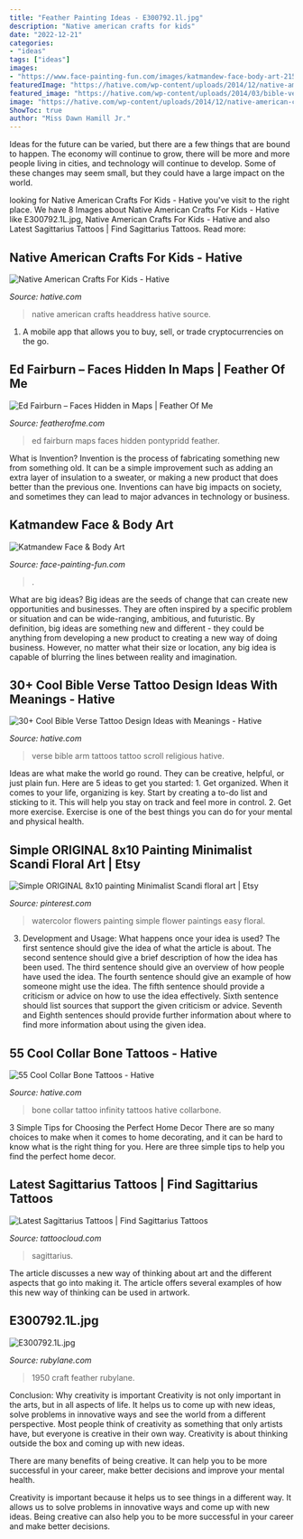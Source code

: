 ```yaml
---
title: "Feather Painting Ideas - E300792.1l.jpg"
description: "Native american crafts for kids"
date: "2022-12-21"
categories:
- "ideas"
tags: ["ideas"]
images:
- "https://www.face-painting-fun.com/images/katmandew-face-body-art-21521980.jpg"
featuredImage: "https://hative.com/wp-content/uploads/2014/12/native-american-crafts/9-native-american-crafts.jpg"
featured_image: "https://hative.com/wp-content/uploads/2014/03/bible-verse-tattoos/30-religious-scroll-on-arm.jpg"
image: "https://hative.com/wp-content/uploads/2014/12/native-american-crafts/9-native-american-crafts.jpg"
ShowToc: true
author: "Miss Dawn Hamill Jr."
---
```



Ideas for the future can be varied, but there are a few things that are bound to happen. The economy will continue to grow, there will be more and more people living in cities, and technology will continue to develop. Some of these changes may seem small, but they could have a large impact on the world.

	

		
looking for Native American Crafts For Kids - Hative you've visit to the right place. We have 8 Images about Native American Crafts For Kids - Hative like E300792.1L.jpg, Native American Crafts For Kids - Hative and also Latest Sagittarius Tattoos | Find Sagittarius Tattoos. Read more:
		
    
## Native American Crafts For Kids - Hative

<img loading=lazy src="https://hative.com/wp-content/uploads/2014/12/native-american-crafts/9-native-american-crafts.jpg" onerror="this.onerror=null;this.src='https://tse3.mm.bing.net/th?id=OIP._sbKmXj8O8ZTdfKLYGNIuQHaKO&amp;pid=15.1';" alt="Native American Crafts For Kids - Hative">

_Source: hative.com_

>native american crafts headdress hative source. 

	

1. A mobile app that allows you to buy, sell, or trade cryptocurrencies on the go.

    
## Ed Fairburn – Faces Hidden In Maps | Feather Of Me

<img loading=lazy src="https://featherofme.com/wp-content/uploads/Ed-Fairburn-Pontypridd.jpg" onerror="this.onerror=null;this.src='https://tse4.mm.bing.net/th?id=OIP.ViJjdkSybM0agn27eRVY0QHaHq&amp;pid=15.1';" alt="Ed Fairburn – Faces Hidden in Maps | Feather Of Me">

_Source: featherofme.com_

>ed fairburn maps faces hidden pontypridd feather. 

	

What is Invention?
Invention is the process of fabricating something new from something old. It can be a simple improvement such as adding an extra layer of insulation to a sweater, or making a new product that does better than the previous one. Inventions can have big impacts on society, and sometimes they can lead to major advances in technology or business.

    
## Katmandew Face &amp; Body Art

<img loading=lazy src="https://www.face-painting-fun.com/images/katmandew-face-body-art-21521980.jpg" onerror="this.onerror=null;this.src='https://tse3.mm.bing.net/th?id=OIP.VrDGQSYlU0K53EDUhh8SnQHaJ4&amp;pid=15.1';" alt="Katmandew Face &amp; Body Art">

_Source: face-painting-fun.com_

>. 

	

What are big ideas?
Big ideas are the seeds of change that can create new opportunities and businesses. They are often inspired by a specific problem or situation and can be wide-ranging, ambitious, and futuristic. By definition, big ideas are something new and different - they could be anything from developing a new product to creating a new way of doing business. However, no matter what their size or location, any big idea is capable of blurring the lines between reality and imagination.

    
## 30+ Cool Bible Verse Tattoo Design Ideas With Meanings - Hative

<img loading=lazy src="https://hative.com/wp-content/uploads/2014/03/bible-verse-tattoos/30-religious-scroll-on-arm.jpg" onerror="this.onerror=null;this.src='https://tse4.mm.bing.net/th?id=OIP.Oj4nJUaBo_4VVH_9sbSkHQHaJ4&amp;pid=15.1';" alt="30+ Cool Bible Verse Tattoo Design Ideas with Meanings - Hative">

_Source: hative.com_

>verse bible arm tattoos tattoo scroll religious hative. 

	

Ideas are what make the world go round. They can be creative, helpful, or just plain fun. Here are 5 ideas to get you started: 1. Get organized. When it comes to your life, organizing is key. Start by creating a to-do list and sticking to it. This will help you stay on track and feel more in control. 2. Get more exercise. Exercise is one of the best things you can do for your mental and physical health.

    
## Simple ORIGINAL 8x10 Painting Minimalist Scandi Floral Art | Etsy

<img loading=lazy src="https://i.pinimg.com/736x/c2/2a/48/c22a48337527ab6d3a4177240426071f.jpg" onerror="this.onerror=null;this.src='https://tse1.mm.bing.net/th?id=OIP.7dL2YVyWSKR8pTW6JKgNUwHaJp&amp;pid=15.1';" alt="Simple ORIGINAL 8x10 painting Minimalist Scandi floral art | Etsy">

_Source: pinterest.com_

>watercolor flowers painting simple flower paintings easy floral. 

	

3. Development and Usage: What happens once your idea is used?
The first sentence should give the idea of what the article is about. The second sentence should give a brief description of how the idea has been used. The third sentence should give an overview of how people have used the idea. The fourth sentence should give an example of how someone might use the idea. The fifth sentence should provide a criticism or advice on how to use the idea effectively. Sixth sentence should list sources that support the given criticism or advice. Seventh and Eighth sentences should provide further information about where to find more information about using the given idea.

    
## 55 Cool Collar Bone Tattoos - Hative

<img loading=lazy src="https://hative.com/wp-content/uploads/2014/03/collar-bone-tattoos/family-infinity-collar-bone-tattoo-51.jpg" onerror="this.onerror=null;this.src='https://tse4.mm.bing.net/th?id=OIP.iW6tY4L6P8QuZXZOD_nk5QHaHa&amp;pid=15.1';" alt="55 Cool Collar Bone Tattoos - Hative">

_Source: hative.com_

>bone collar tattoo infinity tattoos hative collarbone. 

	

3 Simple Tips for Choosing the Perfect Home Decor
There are so many choices to make when it comes to home decorating, and it can be hard to know what is the right thing for you. Here are three simple tips to help you find the perfect home decor.

    
## Latest Sagittarius Tattoos | Find Sagittarius Tattoos

<img loading=lazy src="https://tattoocloud.com/system/images/tatties/000/045/172/web/Sagittarius3-jpg.jpg?1435006138" onerror="this.onerror=null;this.src='https://tse1.mm.bing.net/th?id=OIP.IsPC4cOoLqGuT1R76VgR0gHaJ_&amp;pid=15.1';" alt="Latest Sagittarius Tattoos | Find Sagittarius Tattoos">

_Source: tattoocloud.com_

>sagittarius. 

	

The article discusses a new way of thinking about art and the different aspects that go into making it. The article offers several examples of how this new way of thinking can be used in artwork.

    
## E300792.1L.jpg

<img loading=lazy src="http://cdn0.rubylane.com/shops/e3antiques/E300792.1L.jpg" onerror="this.onerror=null;this.src='https://tse4.mm.bing.net/th?id=OIP.9-lOwcsZok8YmqQj9_HT_AHaJ4&amp;pid=15.1';" alt="E300792.1L.jpg">

_Source: rubylane.com_

>1950 craft feather rubylane. 

	

Conclusion: Why creativity is important
Creativity is not only important in the arts, but in all aspects of life. It helps us to come up with new ideas, solve problems in innovative ways and see the world from a different perspective.
Most people think of creativity as something that only artists have, but everyone is creative in their own way. Creativity is about thinking outside the box and coming up with new ideas.

There are many benefits of being creative. It can help you to be more successful in your career, make better decisions and improve your mental health.

Creativity is important because it helps us to see things in a different way. It allows us to solve problems in innovative ways and come up with new ideas. Being creative can also help you to be more successful in your career and make better decisions.

